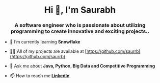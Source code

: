 <h1 align="center">Hi 👋, I'm Saurabh</h1>
<h3 align="center">A software engineer who is passionate about utilizing programming to create innovative and exciting projects..</h3>

- 🌱 I’m currently learning **Snowflake**

- 👨‍💻 All of my projects are available at [https://github.com/saurrb](https://github.com/saurrb)

- 💬 Ask me about **Java, Python, Big Data and Competitive Programming**

- 📫 How to reach me **[LinkedIn](https://www.linkedin.com/in/saurrb/)**

